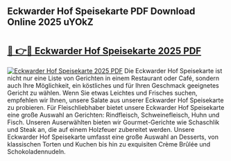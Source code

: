 ## Eckwarder Hof Speisekarte PDF Download Online 2025 uYOkZ

# <h2><a href="http://gc8dyev.nevu.top/?p=Eckwarder+Hof+Speisekarte">🔗 👉🔴 Eckwarder Hof Speisekarte 2025 PDF</a></h2>

[![Eckwarder Hof Speisekarte 2025 PDF](https://i.imgur.com/dBaPXMq.png)](http://gc8dyev.nevu.top/?p=Eckwarder+Hof+Speisekarte)
Die Eckwarder Hof Speisekarte ist nicht nur eine Liste von Gerichten in einem Restaurant oder Café, sondern auch Ihre Möglichkeit, ein köstliches und für Ihren Geschmack geeignetes Gericht zu wählen. Wenn Sie etwas Leichtes und Frisches suchen, empfehlen wir Ihnen, unsere Salate aus unserer Eckwarder Hof Speisekarte zu probieren. Für Fleischliebhaber bietet unsere Eckwarder Hof Speisekarte eine große Auswahl an Gerichten: Rindfleisch, Schweinefleisch, Huhn und Fisch. Unseren Auserwählten bieten wir Gourmet-Gerichte wie Schaschlik und Steak an, die auf einem Holzfeuer zubereitet werden. Unsere Eckwarder Hof Speisekarte umfasst eine große Auswahl an Desserts, von klassischen Torten und Kuchen bis hin zu exquisiten Crème Brûlée und Schokoladennudeln.
